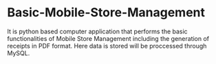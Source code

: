 # Basic-Mobile-Store-Management
It is python based computer application that performs the basic functionalities of Mobile Store Management including the generation of receipts in PDF format.
Here data is stored will be proccessed through MySQL.
